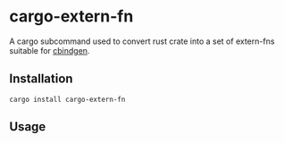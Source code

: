 # cargo-extern-fn

A cargo subcommand used to convert rust crate into a set of extern-fns suitable for [cbindgen](https://github.com/eqrion/cbindgen).

## Installation

`cargo install cargo-extern-fn`

## Usage